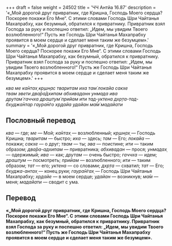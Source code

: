 +++
draft = false
weight = 24502
title = 'ЧЧ Антйа 16.87'
description = '«„Мой дорогой друг привратник, где Кришна, Господь Моего сердца? Поскорее покажи Его Мне“. С этими словами Господь Шри Чайтанья Махапрабху, как безумный, обратился к привратнику. Привратник взял Господа за руку и поспешно ответил: „Идем, мы увидим Твоего возлюбленного!“ Пусть же Господь Шри Чайтанья Махапрабху проявится в моем сердце и сделает меня таким же безумцем».'
summary = '«„Мой дорогой друг привратник, где Кришна, Господь Моего сердца? Поскорее покажи Его Мне“. С этими словами Господь Шри Чайтанья Махапрабху, как безумный, обратился к привратнику. Привратник взял Господа за руку и поспешно ответил: „Идем, мы увидим Твоего возлюбленного!“ Пусть же Господь Шри Чайтанья Махапрабху проявится в моем сердце и сделает меня таким же безумцем».'
+++

_ква ме ка̄нтах̣ кр̣шн̣ас тваритам иха там̇ локайа сакхе  
твам эвети два̄ра̄дхипам абхиваданн унмада ива  
друтам̇ гаччха драшт̣ум̇ прийам ити тад-уктена дхр̣та-тад-  
бхуджа̄нтар гаура̄н̇го хр̣дайа удайан ма̄м̇ мадайати_

## Пословный перевод

_ква_ — где; _ме_ — Мой; _ка̄нтах̣_ — возлюбленный; _кр̣шн̣ах̣_ — Господь Кришна; _тваритам_ — быстро; _иха_ — здесь; _там_ — Его; _локайа_ — покажи; _сакхе_ — о друг; _твам_ — ты; _эва_ — поистине; _ити_ — таким образом; _два̄ра_\-_адхипам_ — привратника; _абхивадан_ — прося; _унмадах̣_ — одержимый; _ива_ — как; _друтам_ — очень быстро; _гаччха_ — идем; _драшт̣ум_ — посмотреть; _прийам_ — возлюбленного; _ити_ — таким образом; _тат_ — его; _уктена_ — со словами; _дхр̣та_ — схватил; _тат_ — Его; _бхуджа_\-_антах̣_ — конец руки; _гаура̄н̇гах̣_ — Господь Шри Чайтанья Махапрабху; _хр̣дайе_ — в моем сердце; _удайан_ — возникнув; _ма̄м_ — меня; _мадайати_ — сводит с ума.

## Перевод

**«„Мой дорогой друг привратник, где Кришна, Господь Моего сердца? Поскорее покажи Его Мне“. С этими словами Господь Шри Чайтанья Махапрабху, как безумный, обратился к привратнику. Привратник взял Господа за руку и поспешно ответил: „Идем, мы увидим Твоего возлюбленного!“ Пусть же Господь Шри Чайтанья Махапрабху проявится в моем сердце и сделает меня таким же безумцем».**
